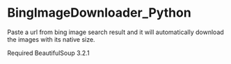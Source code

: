 # BingImageDownloader_Python
Paste a url from bing image search result and it will automatically download the images with its native size.

Required BeautifulSoup 3.2.1
